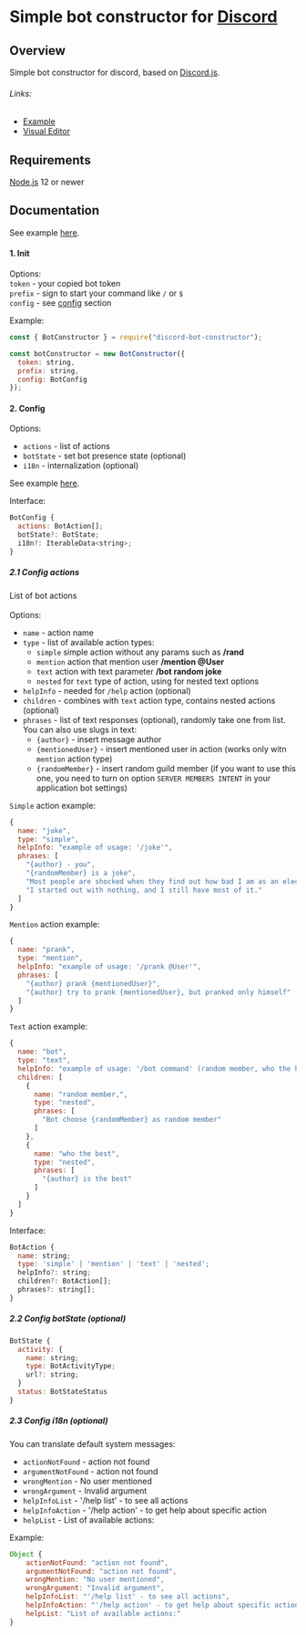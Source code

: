 # Simple bot constructor for [Discord](https://discord.com/)
## Overview
Simple bot constructor for discord, based on [Discord.js](https://discord.js.org/).
###### Links:
- [Example](https://github.com/insane-ray/discord-bot-example)
- [Visual Editor](https://github.com/insane-ray/discord-bot-ve)

## Requirements
[Node.js](https://nodejs.org/) 12 or newer 

## Documentation
See example [here](https://github.com/insane-ray/discord-bot-example).

#### 1. Init 
Options:
<br>`token` - your copied bot token
<br>`prefix` - sign to start your command like `/` or `$`
<br>`config` - see [config](https://github.com/insane-ray/discord-bot-constructor/#2-config) section

Example:
```js
const { BotConstructor } = require("discord-bot-constructor");

const botConstructor = new BotConstructor({
  token: string,
  prefix: string,
  config: BotConfig
});
```

#### 2. Config
Options:
- `actions` - list of actions
- `botState` - set bot presence state (optional)
- `i18n` - internalization (optional)

See example [here](https://github.com/insane-ray/discord-bot-example/blob/main/actions.json).

Interface:
```js
BotConfig {
  actions: BotAction[];
  botState?: BotState;
  i18n?: IterableData<string>;
}
```
##### 2.1 Config actions
List of bot actions
<br><br>
Options: 
- `name` - action name
- `type` - list of available action types:
    * `simple` simple action without any params such as **/rand**
    * `mention` action that mention user **/mention @User**
    * `text` action with text parameter **/bot random joke**
    * `nested` for `text` type of action, using for nested text options
- `helpInfo` - needed for `/help` action (optional)
- `children` - combines with `text` action type, contains nested actions (optional)
- `phrases` - list of text responses (optional), randomly take one from list. 
<br> You can also use slugs in text:
    * `{author}` - insert message author
    * `{mentionedUser}` - insert mentioned user in action (works only witn `mention` action type)
    * `{randomMember}` - insert random guild member (if you want to use this one, you need to turn on option `SERVER MEMBERS INTENT` in your application bot settings)

`Simple` action example:
```js
{
  name: "joke",
  type: "simple",
  helpInfo: "example of usage: '/joke'",
  phrases: [
    "{author} - you",
    "{randomMember} is a joke",
    "Most people are shocked when they find out how bad I am as an electrician",
    "I started out with nothing, and I still have most of it."
  ]
}
```

`Mention` action example:
```js
{
  name: "prank",
  type: "mention",
  helpInfo: "example of usage: '/prank @User'",
  phrases: [
    "{author} prank {mentionedUser}",
    "{author} try to prank {mentionedUser}, but pranked only himself"
  ]
}
```

`Text` action example:
```js
{
  name: "bot",
  type: "text",
  helpInfo: "example of usage: '/bot command' (random member, who the best)",
  children: [
    {
      name: "random member,",
      type: "nested",
      phrases: [
        "Bot choose {randomMember} as random member"
      ]
    },
    {
      name: "who the best",
      type: "nested",
      phrases: [
        "{author} is the best"
      ]
    }
  ]
}
```

Interface:
```js
BotAction {
  name: string;
  type: 'simple' | 'mention' | 'text' | 'nested';
  helpInfo?: string;
  children?: BotAction[];
  phrases?: string[];
}
```
##### 2.2 Config botState (optional)
```js
BotState {
  activity: {
    name: string;
    type: BotActivityType;
    url?: string;
  }
  status: BotStateStatus
}
```

##### 2.3 Config i18n (optional)
You can translate default system messages:
- `actionNotFound` - action not found
- `argumentNotFound` - action not found
- `wrongMention` - No user mentioned
- `wrongArgument` - Invalid argument
- `helpInfoList` - '/help list' - to see all actions
- `helpInfoAction` - '/help action' - to get help about specific action
- `helpList` - List of available actions:

Example:
```js
Object {
    actionNotFound: "action not found",
    argumentNotFound: "action not found",
    wrongMention: "No user mentioned",
    wrongArgument: "Invalid argument",
    helpInfoList: "'/help list' - to see all actions",
    helpInfoAction: "'/help action' - to get help about specific action",
    helpList: "List of available actions:"
}
```
